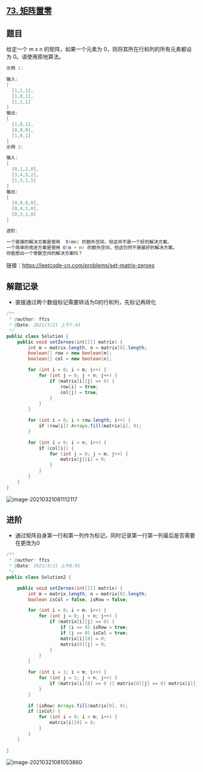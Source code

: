 ## [73. 矩阵置零](https://leetcode-cn.com/problems/set-matrix-zeroes/)

## 题目

给定一个 m x n 的矩阵，如果一个元素为 0，则将其所在行和列的所有元素都设为 0。请使用原地算法。

```java
示例 1:

输入: 
[
  [1,1,1],
  [1,0,1],
  [1,1,1]
]
输出: 
[
  [1,0,1],
  [0,0,0],
  [1,0,1]
]
示例 2:

输入: 
[
  [0,1,2,0],
  [3,4,5,2],
  [1,3,1,5]
]
输出: 
[
  [0,0,0,0],
  [0,4,5,0],
  [0,3,1,0]
]
```

```java
进阶:

一个直接的解决方案是使用  O(mn) 的额外空间，但这并不是一个好的解决方案。
一个简单的改进方案是使用 O(m + n) 的额外空间，但这仍然不是最好的解决方案。
你能想出一个常数空间的解决方案吗？
```


链接：https://leetcode-cn.com/problems/set-matrix-zeroes

## 解题记录

+ 直接通过两个数组标记需要转话为0的行和列，先标记再转化

```java
/**
 * @author: ffzs
 * @Date: 2021/3/21 上午7:43
 */
public class Solution {
    public void setZeroes(int[][] matrix) {
        int m = matrix.length, n = matrix[0].length;
        boolean[] row = new boolean[m];
        boolean[] col = new boolean[n];

        for (int i = 0; i < m; i++) {
            for (int j = 0; j < n; j++) {
                if (matrix[i][j] == 0) {
                    row[i] = true;
                    col[j] = true;
                }
            }
        }

        for (int i = 0; i < row.length; i++) {
            if (row[i]) Arrays.fill(matrix[i], 0);
        }

        for (int i = 0; i < n; i++) {
            if (col[i]) {
                for (int j = 0; j < m; j++) {
                    matrix[j][i] = 0;
                }
            }
        }
    }
}
```

![image-20210321081112117](https://gitee.com/ffzs/picture_go/raw/master/img/image-20210321081112117.png)

## 进阶

+ 通过矩阵自身第一行和第一列作为标记，同时记录第一行第一列最后是否需要在更改为0

```java
/**
 * @author: ffzs
 * @Date: 2021/3/21 上午8:01
 */
public class Solution2 {

    public void setZeroes(int[][] matrix) {
        int m = matrix.length, n = matrix[0].length;
        boolean isCol = false, isRow = false;

        for (int i = 0; i < m; i++) {
            for (int j = 0; j < n; j++) {
                if (matrix[i][j] == 0) {
                    if (i == 0) isRow = true;
                    if (j == 0) isCol = true;
                    matrix[i][0] = 0;
                    matrix[0][j] = 0;
                }
            }
        }

        for (int i = 1; i < m; i++) {
            for (int j = 1; j < n; j++) {
                if (matrix[i][0] == 0 || matrix[0][j] == 0) matrix[i][j] = 0;
            }
        }

        if (isRow) Arrays.fill(matrix[0], 0);
        if (isCol) {
            for (int i = 0; i < m; i++) {
                matrix[i][0] = 0;
            }
        }
    }

}
```

![image-20210321081053860](https://gitee.com/ffzs/picture_go/raw/master/img/image-20210321081053860.png)